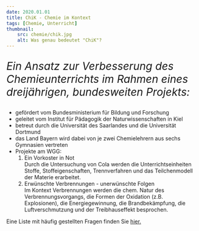 ```yaml
---
date: 2020.01.01
title: ChiK - Chemie im Kontext
tags: [Chemie, Unterricht]
thumbnail: 
    src: chemie/chik.jpg
    alt: Was genau bedeutet "ChiK"?
---
```


<p style="font-size: 200%; font-style: italic">Ein Ansatz zur Verbesserung des Chemieunterrichts im Rahmen eines dreijährigen, bundesweiten Projekts:</p>

<ul>
    <li>gefördert vom Bundesministerium für Bildung und Forschung</li>
    <li>geleitet vom Institut für Pädagogik der Naturwissenschaften in Kiel</li>
    <li>betreut durch die Universität des Saarlandes und die Universität Dortmund</li>
    <li>das Land Bayern wird dabei von je zwei Chemielehrern aus sechs Gymnasien vertreten</li>
    <li>Projekte am WGG:
        <ol>
            <li>
                <span class="fett"> Ein Vorkoster in Not</span><br />
                Durch die Untersuchung von Cola werden die Unterrichtseinheiten Stoffe,
                Stoffeigenschaften, Trennverfahren und das Teilchenmodell der Materie
                erarbeitet.
            </li>
            <li>
                <span class="fett"> Erwünschte Verbrennungen - unerwünschte Folgen</span><br />
                Im Kontext Verbrennungen werden die chem. Natur des
                Verbrennungsvorgangs, die Formen der Oxidation
                (z.B. Explosionen), die Energiegewinnung, die Brandbekämpfung,
                die Luftverschmutzung und der Treibhauseffekt besprochen.
            </li>
        </ol>
    </li>
</ul>

Eine Liste mit häufig gestellten Fragen finden Sie <a href="chikfaq">hier.</a>
